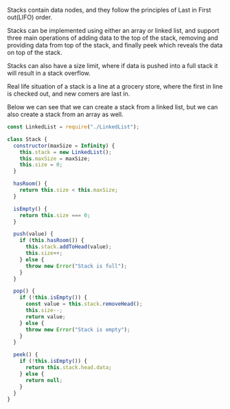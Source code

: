 
Stacks contain data nodes, and they follow the principles of Last in First out(LIFO) order.

Stacks can be implemented using either an array or linked list, and support three main operations of adding data to the top of the stack, removing and providing data from top of the stack, and finally peek which reveals the data on top of the stack.

Stacks can also have a size limit, where if data is pushed into a full stack it will result in a stack overflow.

Real life situation of a stack is a line at a grocery store, where the first in line is checked out, and new comers are last in.

Below we can see that we can create a stack from a linked list, but we can also create a stack from an array as well.

```javascript
const LinkedList = require("./LinkedList");

class Stack {
  constructor(maxSize = Infinity) {
    this.stack = new LinkedList();
    this.maxSize = maxSize;
    this.size = 0;
  }

  hasRoom() {
    return this.size < this.maxSize;
  }

  isEmpty() {
    return this.size === 0;
  }

  push(value) {
    if (this.hasRoom()) {
      this.stack.addToHead(value);
      this.size++;
    } else {
      throw new Error("Stack is full");
    }
  }

  pop() {
    if (!this.isEmpty()) {
      const value = this.stack.removeHead();
      this.size--;
      return value;
    } else {
      throw new Error("Stack is empty");
    }
  }

  peek() {
    if (!this.isEmpty()) {
      return this.stack.head.data;
    } else {
      return null;
    }
  }
}
```
